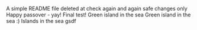 A simple README file
deleted at
check again
and again
safe changes only
Happy passover - yay!
Final test!
Green island in the sea
Green island in the sea :)
Islands in the sea
gsdf
